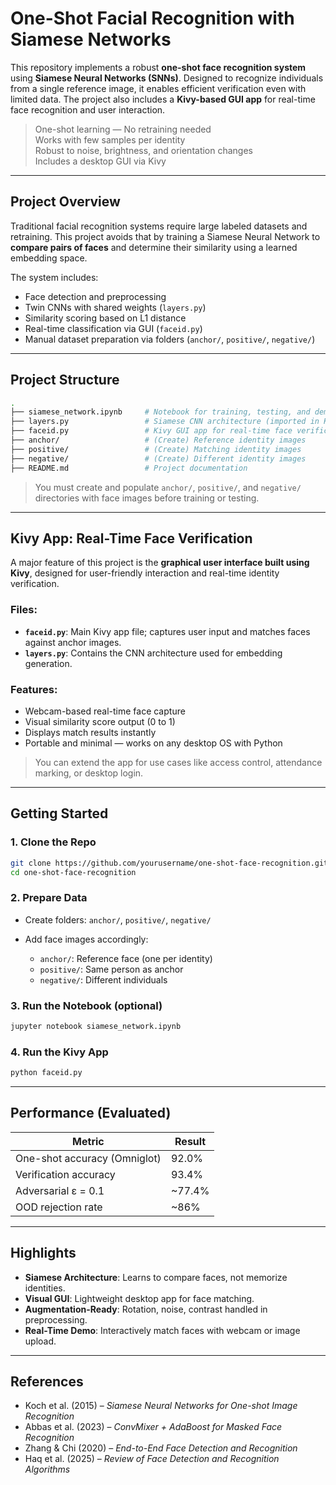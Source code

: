 
#  One-Shot Facial Recognition with Siamese Networks

This repository implements a robust **one-shot face recognition system** using **Siamese Neural Networks (SNNs)**. Designed to recognize individuals from a single reference image, it enables efficient verification even with limited data. The project also includes a **Kivy-based GUI app** for real-time face recognition and user interaction.

>  One-shot learning — No retraining needed  
>  Works with few samples per identity  
>  Robust to noise, brightness, and orientation changes  
>  Includes a desktop GUI via Kivy

---

##  Project Overview

Traditional facial recognition systems require large labeled datasets and retraining. This project avoids that by training a Siamese Neural Network to **compare pairs of faces** and determine their similarity using a learned embedding space.

The system includes:
- Face detection and preprocessing
- Twin CNNs with shared weights (`layers.py`)
- Similarity scoring based on L1 distance
- Real-time classification via GUI (`faceid.py`)
- Manual dataset preparation via folders (`anchor/`, `positive/`, `negative/`)

---

##  Project Structure

```bash
.
├── siamese_network.ipynb     # Notebook for training, testing, and demos
├── layers.py                 # Siamese CNN architecture (imported in Kivy app)
├── faceid.py                 # Kivy GUI app for real-time face verification
├── anchor/                   # (Create) Reference identity images
├── positive/                 # (Create) Matching identity images
├── negative/                 # (Create) Different identity images
├── README.md                 # Project documentation

````

>  You must create and populate `anchor/`, `positive/`, and `negative/` directories with face images before training or testing.

---

##  Kivy App: Real-Time Face Verification

A major feature of this project is the **graphical user interface built using Kivy**, designed for user-friendly interaction and real-time identity verification.

###  Files:

* **`faceid.py`**: Main Kivy app file; captures user input and matches faces against anchor images.
* **`layers.py`**: Contains the CNN architecture used for embedding generation.

###  Features:

* Webcam-based real-time face capture
* Visual similarity score output (0 to 1)
* Displays match results instantly
* Portable and minimal — works on any desktop OS with Python

> You can extend the app for use cases like access control, attendance marking, or desktop login.

---

##  Getting Started

### 1. Clone the Repo

```bash
git clone https://github.com/yourusername/one-shot-face-recognition.git
cd one-shot-face-recognition
```

### 2. Prepare Data

* Create folders: `anchor/`, `positive/`, `negative/`
* Add face images accordingly:

  * `anchor/`: Reference face (one per identity)
  * `positive/`: Same person as anchor
  * `negative/`: Different individuals

### 3. Run the Notebook (optional)

```bash
jupyter notebook siamese_network.ipynb
```

### 4. Run the Kivy App

```bash
python faceid.py
```

---

##  Performance (Evaluated)

| **Metric**                   | **Result** |
| ---------------------------- | ---------- |
| One-shot accuracy (Omniglot) | 92.0%      |
| Verification accuracy        | 93.4%      |
| Adversarial ε = 0.1          | \~77.4%    |
| OOD rejection rate           | \~86%      |

---

##  Highlights

*  **Siamese Architecture**: Learns to compare faces, not memorize identities.
*  **Visual GUI**: Lightweight desktop app for face matching.
*  **Augmentation-Ready**: Rotation, noise, contrast handled in preprocessing.
*  **Real-Time Demo**: Interactively match faces with webcam or image upload.

---

##  References

* Koch et al. (2015) – *Siamese Neural Networks for One-shot Image Recognition*
* Abbas et al. (2023) – *ConvMixer + AdaBoost for Masked Face Recognition*
* Zhang & Chi (2020) – *End-to-End Face Detection and Recognition*
* Haq et al. (2025) – *Review of Face Detection and Recognition Algorithms*

